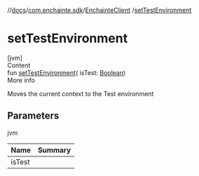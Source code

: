 //[docs](../../index.md)/[com.enchainte.sdk](../index.md)/[EnchainteClient](index.md)
/[setTestEnvironment](set-test-environment.md)

# setTestEnvironment

[jvm]  
Content  
fun [setTestEnvironment](set-test-environment.md)(
isTest: [Boolean](https://kotlinlang.org/api/latest/jvm/stdlib/kotlin/-boolean/index.html))  
More info

Moves the current context to the Test environment

## Parameters

jvm

|  Name|  Summary| 
|---|---|
| <a name="com.enchainte.sdk/EnchainteClient/setTestEnvironment/#kotlin.Boolean/PointingToDeclaration/"></a>isTest| <a name="com.enchainte.sdk/EnchainteClient/setTestEnvironment/#kotlin.Boolean/PointingToDeclaration/"></a>
  
  



